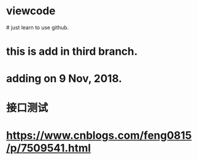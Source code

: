 # viewcode
# just learn to use github.
# this is add in third branch.
# adding on 9 Nov, 2018.

# 接口测试
# https://www.cnblogs.com/feng0815/p/7509541.html
